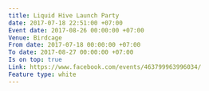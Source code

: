 ```yaml
---
title: Liquid Hive Launch Party
date: 2017-07-18 22:51:00 +07:00
Event date: 2017-08-26 00:00:00 +07:00
Venue: Birdcage
From date: 2017-07-18 00:00:00 +07:00
To date: 2017-08-27 00:00:00 +07:00
Is on top: true
Link: https://www.facebook.com/events/463799963996034/
Feature type: white
---
```


